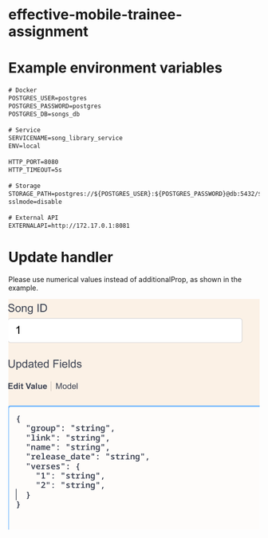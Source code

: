 # effective-mobile-trainee-assignment
# Example environment variables

```env
# Docker
POSTGRES_USER=postgres
POSTGRES_PASSWORD=postgres
POSTGRES_DB=songs_db

# Service
SERVICENAME=song_library_service
ENV=local

HTTP_PORT=8080
HTTP_TIMEOUT=5s

# Storage
STORAGE_PATH=postgres://${POSTGRES_USER}:${POSTGRES_PASSWORD}@db:5432/${POSTGRES_DB}?sslmode=disable

# External API
EXTERNALAPI=http://172.17.0.1:8081
```

# Update handler
Please use numerical values instead of additionalProp, as shown in the example.

![alt text](image.png)